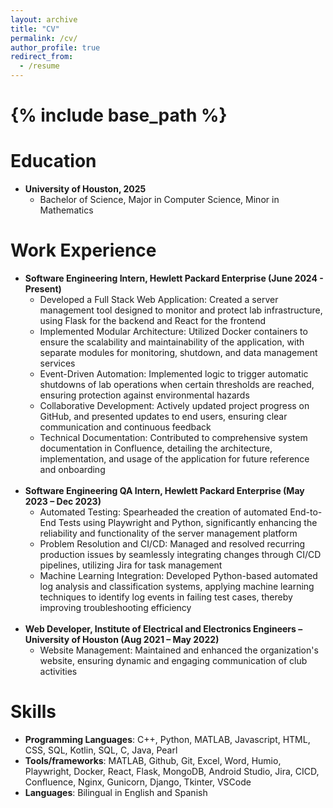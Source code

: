 ```yaml
---
layout: archive
title: "CV"
permalink: /cv/
author_profile: true
redirect_from:
  - /resume
---
```


{% include base_path %}
======
# Education
- **University of Houston, 2025**
  - Bachelor of Science, Major in Computer Science, Minor in Mathematics

# Work Experience
- **Software Engineering Intern, Hewlett Packard Enterprise (June 2024 - Present)**
  - Developed a Full Stack Web Application: Created a server management tool designed to monitor and protect lab infrastructure, using Flask for the backend and React for the frontend
  - Implemented Modular Architecture: Utilized Docker containers to ensure the scalability and maintainability of the application, with separate modules for monitoring, shutdown, and data management services
  - Event-Driven Automation: Implemented logic to trigger automatic shutdowns of lab operations when certain thresholds are reached, ensuring protection against environmental hazards
  - Collaborative Development: Actively updated project progress on GitHub, and presented updates to end users, ensuring clear communication and continuous feedback
  - Technical Documentation: Contributed to comprehensive system documentation in Confluence, detailing the architecture, implementation, and usage of the application for future reference and onboarding
<br/><br/>
- **Software Engineering QA Intern, Hewlett Packard Enterprise (May 2023 – Dec 2023)**
  - Automated Testing: Spearheaded the creation of automated End-to-End Tests using Playwright and Python, significantly enhancing the reliability and functionality of the server management platform
  - Problem Resolution and CI/CD: Managed and resolved recurring production issues by seamlessly integrating changes through CI/CD pipelines, utilizing Jira for task management
  - Machine Learning Integration: Developed Python-based automated log analysis and classification systems, applying machine learning techniques to identify log events in failing test cases, thereby improving troubleshooting efficiency
<br/><br/>
- **Web Developer, Institute of Electrical and Electronics Engineers – University of Houston (Aug 2021 – May 2022)**
  - Website Management: Maintained and enhanced the organization's website, ensuring dynamic and engaging communication of club activities

# Skills
- **Programming Languages**: C++, Python, MATLAB, Javascript, HTML, CSS, SQL, Kotlin, SQL, C, Java, Pearl
- **Tools/frameworks**: MATLAB, Github, Git, Excel, Word, Humio, Playwright, Docker, React, Flask, MongoDB, Android Studio, Jira, CICD, Confluence, Nginx, Gunicorn, Django, Tkinter, VSCode
- **Languages**: Bilingual in English and Spanish
